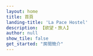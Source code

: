 ```yaml
---
layout: home
title: 首頁
landing-title: 'La Pace Hostel'
description: 【欲望‧旅人】
author: null
show_tile: false
get_started: "房間簡介"
---
```

